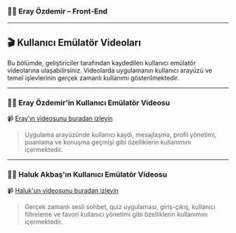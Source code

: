 ### 🧑‍💻 Eray Özdemir – Front-End

----------------------------------------------------------------------------------

## 🎬 Kullanıcı Emülatör Videoları

Bu bölümde, geliştiriciler tarafından kaydedilen kullanıcı emülatör videolarına ulaşabilirsiniz. Videolarda uygulamanın kullanıcı arayüzü ve temel işlevlerinin gerçek zamanlı kullanımı gösterilmektedir.

---

### 👨‍💻 Eray Özdemir'in Kullanıcı Emülatör Videosu

📹 [Eray'ın videosunu buradan izleyin]()

> Uygulama arayüzünde kullanıcı kaydı, mesajlaşma, profil yönetimi, puanlama ve konuşma geçmişi gibi özelliklerin kullanımını içermektedir.

---

### 👨‍💻 Haluk Akbaş'ın Kullanıcı Emülatör Videosu

📹 [Haluk'un videosunu buradan izleyin]()

> Gerçek zamanlı sesli sohbet, quiz uygulaması, giriş-çıkış, kullanıcı filtreleme ve favori kullanıcı yönetimi gibi özelliklerin kullanımını içermektedir.

